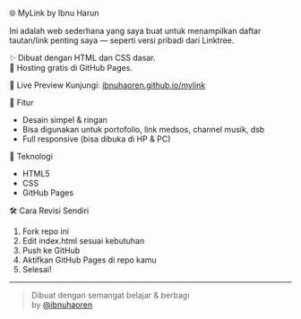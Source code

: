 🌐 MyLink by Ibnu Harun

Ini adalah web sederhana yang saya buat untuk menampilkan daftar tautan/link penting saya — seperti versi pribadi dari Linktree.

✨ Dibuat dengan HTML dan CSS dasar.  
📁 Hosting gratis di GitHub Pages.

🔗 Live Preview
Kunjungi: [ibnuhaoren.github.io/mylink](https://ibnuhaoren.github.io/mylink)

 📌 Fitur
- Desain simpel & ringan
- Bisa digunakan untuk portofolio, link medsos, channel musik, dsb
- Full responsive (bisa dibuka di HP & PC)

🚀 Teknologi
- HTML5
- CSS
- GitHub Pages

🛠️ Cara Revisi Sendiri
1. Fork repo ini
2. Edit index.html sesuai kebutuhan
3. Push ke GitHub
4. Aktifkan GitHub Pages di repo kamu
5. Selesai!

---

> Dibuat dengan semangat belajar & berbagi  
> by [@ibnuhaoren](https://github.com/ibnuhaoren)
